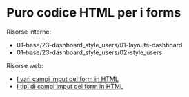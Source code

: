 # Puro codice HTML per i forms


Risorse interne:

* 01-base/23-dashboard_style_users/01-layouts-dashboard
* 01-base/23-dashboard_style_users/02-style_users


Risorse web:

* [I vari campi imput del form in HTML](https://www.w3schools.com/html/html_form_elements.asp)
* [I tipi di campi imput del form in HTML](https://www.w3schools.com/html/html_form_input_types.asp)

